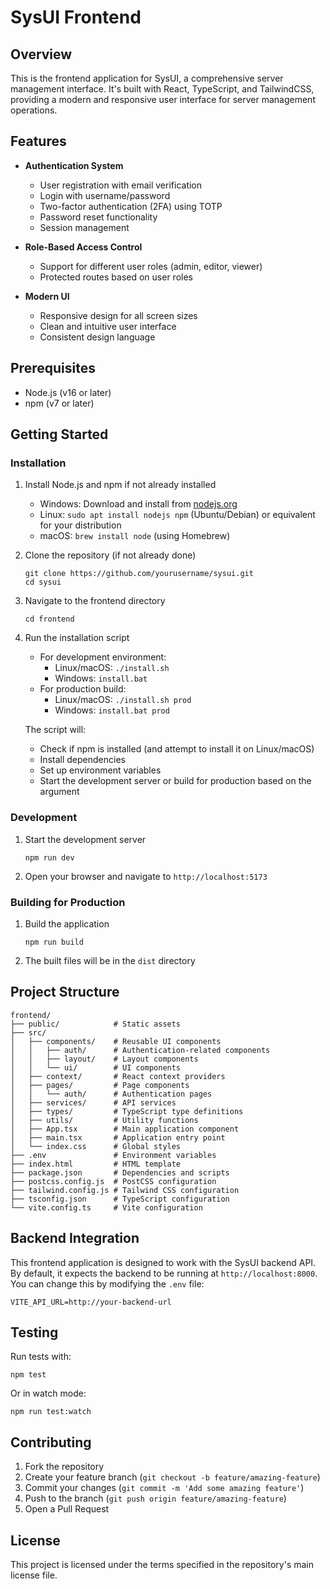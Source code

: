 # SysUI Frontend

## Overview

This is the frontend application for SysUI, a comprehensive server management interface. It's built with React, TypeScript, and TailwindCSS, providing a modern and responsive user interface for server management operations.

## Features

- **Authentication System**
  - User registration with email verification
  - Login with username/password
  - Two-factor authentication (2FA) using TOTP
  - Password reset functionality
  - Session management

- **Role-Based Access Control**
  - Support for different user roles (admin, editor, viewer)
  - Protected routes based on user roles

- **Modern UI**
  - Responsive design for all screen sizes
  - Clean and intuitive user interface
  - Consistent design language

## Prerequisites

- Node.js (v16 or later)
- npm (v7 or later)

## Getting Started

### Installation

1. Install Node.js and npm if not already installed
   - Windows: Download and install from [nodejs.org](https://nodejs.org/)
   - Linux: `sudo apt install nodejs npm` (Ubuntu/Debian) or equivalent for your distribution
   - macOS: `brew install node` (using Homebrew)

2. Clone the repository (if not already done)
   ```
   git clone https://github.com/yourusername/sysui.git
   cd sysui
   ```

3. Navigate to the frontend directory
   ```
   cd frontend
   ```

4. Run the installation script
   - For development environment:
     - Linux/macOS: `./install.sh`
     - Windows: `install.bat`
   - For production build:
     - Linux/macOS: `./install.sh prod`
     - Windows: `install.bat prod`

   The script will:
   - Check if npm is installed (and attempt to install it on Linux/macOS)
   - Install dependencies
   - Set up environment variables
   - Start the development server or build for production based on the argument


### Development

1. Start the development server
   ```
   npm run dev
   ```

2. Open your browser and navigate to `http://localhost:5173`

### Building for Production

1. Build the application
   ```
   npm run build
   ```

2. The built files will be in the `dist` directory

## Project Structure

```
frontend/
├── public/            # Static assets
├── src/
│   ├── components/    # Reusable UI components
│   │   ├── auth/      # Authentication-related components
│   │   ├── layout/    # Layout components
│   │   └── ui/        # UI components
│   ├── context/       # React context providers
│   ├── pages/         # Page components
│   │   └── auth/      # Authentication pages
│   ├── services/      # API services
│   ├── types/         # TypeScript type definitions
│   ├── utils/         # Utility functions
│   ├── App.tsx        # Main application component
│   ├── main.tsx       # Application entry point
│   └── index.css      # Global styles
├── .env               # Environment variables
├── index.html         # HTML template
├── package.json       # Dependencies and scripts
├── postcss.config.js  # PostCSS configuration
├── tailwind.config.js # Tailwind CSS configuration
├── tsconfig.json      # TypeScript configuration
└── vite.config.ts     # Vite configuration
```

## Backend Integration

This frontend application is designed to work with the SysUI backend API. By default, it expects the backend to be running at `http://localhost:8000`. You can change this by modifying the `.env` file:

```
VITE_API_URL=http://your-backend-url
```

## Testing

Run tests with:

```
npm test
```

Or in watch mode:

```
npm run test:watch
```

## Contributing

1. Fork the repository
2. Create your feature branch (`git checkout -b feature/amazing-feature`)
3. Commit your changes (`git commit -m 'Add some amazing feature'`)
4. Push to the branch (`git push origin feature/amazing-feature`)
5. Open a Pull Request

## License

This project is licensed under the terms specified in the repository's main license file.